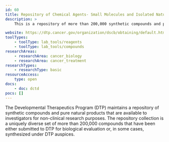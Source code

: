 ```yaml
---
id: 60
title: Repository of Chemical Agents- Small Molecules and Isolated Natural Products
description: >
    This is a repository of more than 200,000 synthetic compounds and pure natural products that are available to investigators for non-clinical research purposes.

website: https://dtp.cancer.gov/organization/dscb/obtaining/default.htm
toolTypes:
    - toolType: lab_tools/reagents
    - toolType: lab_tools/compounds
researchAreas:
    - researchArea: cancer_biology
    - researchArea: cancer_treatment
researchTypes:
    - researchType: basic
resourceAccess:
    type: open
docs:
    - doc: dctd
pocs: []        
---
```

The Developmental Therapeutics Program (DTP) maintains a repository of synthetic compounds and pure natural products that are available to investigators for non-clinical research purposes. The repository collection is a uniquely diverse set of more than 200,000 compounds that have been either submitted to DTP for biological evaluation or, in some cases, synthesized under DTP auspices.
